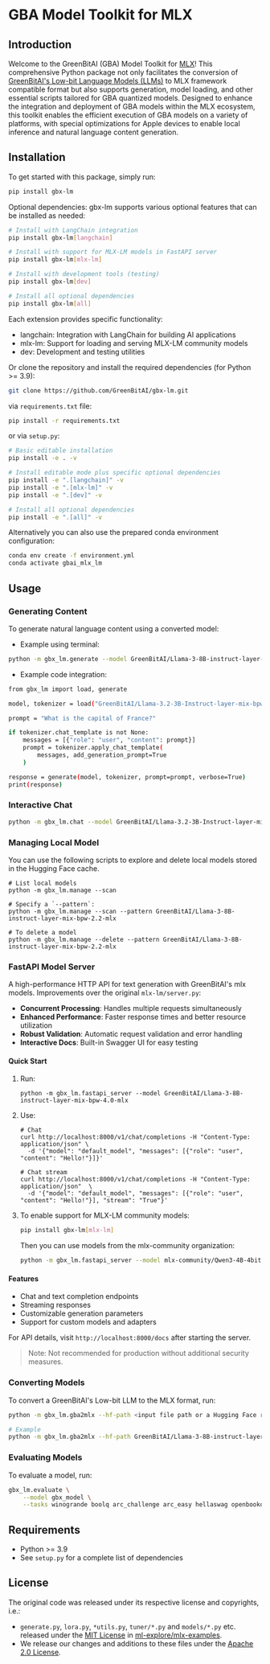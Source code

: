 # GBA Model Toolkit for MLX

## Introduction
Welcome to the GreenBitAI (GBA) Model Toolkit for [MLX](https://github.com/ml-explore/mlx)! This comprehensive Python package not only facilitates the conversion of [GreenBitAI's Low-bit Language Models (LLMs)](https://huggingface.co/collections/GreenBitAI/greenbitai-mlx-llm-6614eb6ceb8da657c2b4ed58) to MLX framework compatible format but also supports generation, model loading, and other essential scripts tailored for GBA quantized models. Designed to enhance the integration and deployment of GBA models within the MLX ecosystem, this toolkit enables the efficient execution of GBA models on a variety of platforms, with special optimizations for Apple devices to enable local inference and natural language content generation. 

## Installation

To get started with this package, simply run:
```bash
pip install gbx-lm
```
Optional dependencies: gbx-lm supports various optional features that can be installed as needed:

```bash
# Install with LangChain integration
pip install gbx-lm[langchain]

# Install with support for MLX-LM models in FastAPI server
pip install gbx-lm[mlx-lm]

# Install with development tools (testing)
pip install gbx-lm[dev]

# Install all optional dependencies
pip install gbx-lm[all]
```
Each extension provides specific functionality:
- langchain: Integration with LangChain for building AI applications
- mlx-lm: Support for loading and serving MLX-LM community models
- dev: Development and testing utilities

Or clone the repository and install the required dependencies (for Python >= 3.9):
```bash
git clone https://github.com/GreenBitAI/gbx-lm.git
```

via `requirements.txt` file:
```bash
pip install -r requirements.txt
```

or via `setup.py`:
```bash
# Basic editable installation
pip install -e . -v

# Install editable mode plus specific optional dependencies
pip install -e ".[langchain]" -v
pip install -e ".[mlx-lm]" -v
pip install -e ".[dev]" -v

# Install all optional dependencies
pip install -e ".[all]" -v
```
Alternatively you can also use the prepared conda environment configuration:
```bash
conda env create -f environment.yml
conda activate gbai_mlx_lm
```

## Usage

### Generating Content
To generate natural language content using a converted model:

- Example using terminal:
```bash
python -m gbx_lm.generate --model GreenBitAI/Llama-3-8B-instruct-layer-mix-bpw-4.0-mlx  --max-tokens 100 --prompt "calculate 4*8+1024="
```

- Example code integration:
```bash
from gbx_lm import load, generate

model, tokenizer = load("GreenBitAI/Llama-3.2-3B-Instruct-layer-mix-bpw-4.0-mlx")

prompt = "What is the capital of France?"

if tokenizer.chat_template is not None:
    messages = [{"role": "user", "content": prompt}]
    prompt = tokenizer.apply_chat_template(
        messages, add_generation_prompt=True
    )

response = generate(model, tokenizer, prompt=prompt, verbose=True)
print(response)
```

### Interactive Chat
```bash
python -m gbx_lm.chat --model GreenBitAI/Llama-3.2-3B-Instruct-layer-mix-bpw-4.0-mlx  --max-tokens 100
```

### Managing Local Model
You can use the following scripts to explore and delete local models stored in the Hugging Face cache.
```shell
# List local models
python -m gbx_lm.manage --scan

# Specify a `--pattern`:
python -m gbx_lm.manage --scan --pattern GreenBitAI/Llama-3-8B-instruct-layer-mix-bpw-2.2-mlx

# To delete a model
python -m gbx_lm.manage --delete --pattern GreenBitAI/Llama-3-8B-instruct-layer-mix-bpw-2.2-mlx
```

### FastAPI Model Server
A high-performance HTTP API for text generation with GreenBitAI's mlx models. Improvements over the original `mlx-lm/server.py`:

- **Concurrent Processing**: Handles multiple requests simultaneously
- **Enhanced Performance**: Faster response times and better resource utilization
- **Robust Validation**: Automatic request validation and error handling
- **Interactive Docs**: Built-in Swagger UI for easy testing
 
#### Quick Start
1. Run:
   ```shell
   python -m gbx_lm.fastapi_server --model GreenBitAI/Llama-3-8B-instruct-layer-mix-bpw-4.0-mlx
   ```
2. Use:
   ```shell
   # Chat
   curl http://localhost:8000/v1/chat/completions -H "Content-Type: application/json" \
     -d '{"model": "default_model", "messages": [{"role": "user", "content": "Hello!"}]}'
   
   # Chat stream
   curl http://localhost:8000/v1/chat/completions -H "Content-Type: application/json"  \
     -d '{"model": "default_model", "messages": [{"role": "user", "content": "Hello!"}], "stream": "True"}'
   ```
3. To enable support for MLX-LM community models:
   ```bash
   pip install gbx-lm[mlx-lm]
   ```
   Then you can use models from the mlx-community organization:
   ```bash
   python -m gbx_lm.fastapi_server --model mlx-community/Qwen3-4B-4bit
   ```

#### Features
- Chat and text completion endpoints
- Streaming responses
- Customizable generation parameters
- Support for custom models and adapters

For API details, visit `http://localhost:8000/docs` after starting the server.

> Note: Not recommended for production without additional security measures.

### Converting Models
To convert a GreenBitAI's Low-bit LLM to the MLX format, run:
```bash
python -m gbx_lm.gba2mlx --hf-path <input file path or a Hugging Face repo> --mlx-path <output file path> --hf-token <your huggingface token> --upload-repo <a Hugging Face repo name>

# Example
python -m gbx_lm.gba2mlx --hf-path GreenBitAI/Llama-3-8B-instruct-layer-mix-bpw-4.0 --mlx-path Llama-3-8B-instruct-layer-mix-bpw-4.0-mlx/ --hf-token <your huggingface token> --upload-repo GreenBitAI/Llama-3-8B-instruct-layer-mix-bpw-4.0-mlx
```

### Evaluating Models
To evaluate a model, run:
```bash
gbx_lm.evaluate \
    --model gbx_model \
    --tasks winogrande boolq arc_challenge arc_easy hellaswag openbookqa piqa social_iqa   
```

## Requirements
- Python >= 3.9
- See `setup.py` for a complete list of dependencies

## License
The original code was released under its respective license and copyrights, i.e.:

- `generate.py`, `lora.py`, `*utils.py`, `tuner/*.py` and `models/*.py` etc. released under the [MIT License](https://github.com/ml-explore/mlx-examples/blob/main/LICENSE) in [ml-explore/mlx-examples](https://github.com/ml-explore/mlx-examples/tree/main/llms/mlx_lm).
- We release our changes and additions to these files under the [Apache 2.0 License](LICENSE).
